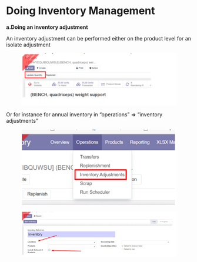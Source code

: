 # Doing Inventory Management

**a.Doing an inventory adjustment**

An inventory adjustment can be performed either on the product level for an isolate adjustment

<figure><img src="../../../.gitbook/assets/image (4) (1) (1) (1).png" alt=""><figcaption></figcaption></figure>

Or for instance for annual inventory in “operations” => “inventory adjustments”

<figure><img src="../../../.gitbook/assets/image (5) (1) (1) (1).png" alt=""><figcaption></figcaption></figure>

<figure><img src="../../../.gitbook/assets/image (6) (1) (1) (1).png" alt=""><figcaption></figcaption></figure>
